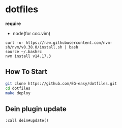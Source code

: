 # dotfiles

**require**
- node(for coc.vim)

```
curl -o- https://raw.githubusercontent.com/nvm-sh/nvm/v0.38.0/install.sh | bash
source ~/.bashrc
nvm install v14.17.3
```

## How To Start

```sh
git clone https://github.com/EG-easy/dotfiles.git
cd dotfiles
make deploy
```

## Dein plugin update
```vim
:call dein#update()
```
